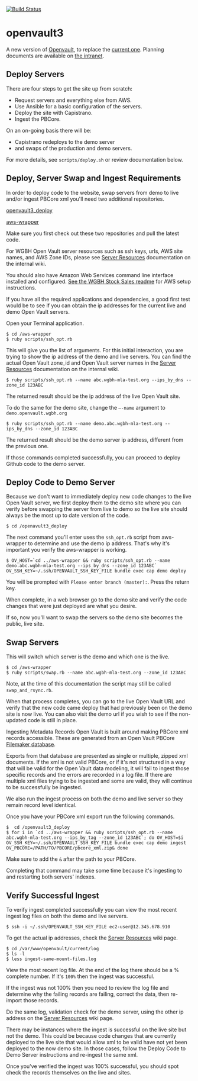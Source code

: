 [![Build Status](https://travis-ci.org/WGBH/openvault3.svg?branch=master)](https://travis-ci.org/WGBH/openvault3)

# openvault3

A new version of [Openvault](http://openvault.wgbh.org),
to replace the [current one](https://github.com/wgbh/openvault).
Planning documents are available on [the intranet](https://atlas.wgbh.org/confluence/display/OV).

## Deploy Servers

There are four steps to get the site up from scratch:
- Request servers and everything else from AWS.
- Use Ansible for a basic configuration of the servers.
- Deploy the site with Capistrano.
- Ingest the PBCore.

On an on-going basis there will be:
- Capistrano redeploys to the demo server
- and swaps of the production and demo servers.

For more details, see `scripts/deploy.sh` or review documentation below.

## Deploy, Server Swap and Ingest Requirements
In order to deploy code to the website, swap servers from demo to live and/or ingest PBCore xml you'll need two additional repositories.

[openvault3_deploy](https://github.com/WGBH/openvault3_deploy)

[aws-wrapper](https://github.com/WGBH/aws-wrapper)

Make sure you first check out these two repositories and pull the latest code.

For WGBH Open Vault server resources such as ssh keys, urls, AWS site names, and AWS Zone IDs, please see [Server Resources](https://wiki.wgbh.org/display/MLA/Server+Resources) documentation on the internal wiki.

You should also have Amazon Web Services command line interface installed and configured.
[See the WGBH Stock Sales readme](https://github.com/WGBH/stock-sales-2#uploading-to-amazon-s3) for AWS setup instructions.


If you have all the required applications and dependencies, a good first test would be to see if you can obtain the ip addresses for the current live and demo Open Vault servers.

Open your Terminal application.
```
$ cd /aws-wrapper
$ ruby scripts/ssh_opt.rb
```

This will give you the list of arguments.  For this initial interaction, you are trying to show the ip address of the demo and live servers.  You can find the actual Open Vault zone_id and Open Vault server names in the [Server Resources](https://wiki.wgbh.org/display/MLA/Server+Resources) documentation on the internal wiki.
```
$ ruby scripts/ssh_opt.rb --name abc.wgbh-mla-test.org --ips_by_dns --zone_id 123ABC
```

The returned result should be the ip address of the live Open Vault site.

To do the same for the demo site, change the `—-name` argument to `demo.openvault.wgbh.org`
```
$ ruby scripts/ssh_opt.rb --name demo.abc.wgbh-mla-test.org --ips_by_dns --zone_id 123ABC
```

The returned result should be the demo server ip address, different from the previous one.

If those commands completed successfully, you can proceed to deploy Github code to the demo server.

## Deploy Code to Demo Server
Because we don't want to immediately deploy new code changes to the live Open Vault server, we first deploy them to the demo site where you can verify before swapping the server from live to demo so the live site should always be the most up to date version of the code.
```
$ cd /openavult3_deploy
```

The next command you'll enter uses the `ssh_opt.rb` script from aws-wrapper to determine and use the demo ip address.  That's why it's important you verify the aws-wrapper is working.
```
$ OV_HOST=`cd ../aws-wrapper && ruby scripts/ssh_opt.rb --name demo.abc.wgbh-mla-test.org --ips_by_dns --zone_id 123ABC` OV_SSH_KEY=~/.ssh/OPENVAULT_SSH_KEY_FILE bundle exec cap demo deploy
```

You will be prompted with `Please enter branch (master):`.  Press the return key.

When complete, in a web browser go to the demo site and verify the code changes that were just deployed are what you desire.

If so, now you'll want to swap the servers so the demo site becomes the public, live site.

## Swap Servers
This will switch which server is the demo and which one is the live.
```
$ cd /aws-wrapper
$ ruby scripts/swap.rb --name abc.wgbh-mla-test.org --zone_id 123ABC
```

Note, at the time of this documentation the script may still be called `swap_and_rsync.rb`.

When that process completes, you can go to the live Open Vault URL and verify that the new code came deploy that had previously been on the demo site is now live.  You can also visit the demo url if you wish to see if the non-updated code is still in place.

Ingesting Metadata Records
Open Vault is built around making PBCore xml records accessible.  These are generated from an Open Vault PBCore [Filemaker database](https://wiki.wgbh.org/display/MLA/Creating+and+Updating+Asset+Records).

Exports from that database are presented as single or multiple, zipped xml documents.  If the xml is not valid PBCore, or if it's not structured in a way that will be valid for the Open Vault data modeling, it will fail to ingest those specific records and the errors are recorded in a log file.  If there are multiple xml files trying to be ingested and some are valid, they will continue to be successfully be ingested.

We also run the ingest process on both the demo and live server so they remain record level identical.

Once you have your PBCore xml export run the following commands.
```
$  cd /openvault3_deploy
$ for i in `cd ../aws-wrapper && ruby scripts/ssh_opt.rb --name abc.wgbh-mla-test.org --ips_by_tag --zone_id 123ABC`; do OV_HOST=$i OV_SSH_KEY=~/.ssh/OPENVAULT_SSH_KEY_FILE bundle exec cap demo ingest OV_PBCORE=/PATH/TO/PBCORE/pbcore_xml.zip& done
```

Make sure to add the `&` after the path to your PBCore.

Completing that command may take some time because it's ingesting to and restarting both servers' indexes.

## Verify Successful Ingest
To verify ingest completed successfully you can view the most recent ingest log files on both the demo and live servers.
```
$ ssh -i ~/.ssh/OPENVAULT_SSH_KEY_FILE ec2-user@12.345.678.910
```

To get the actual ip addresses, check the [Server Resources](https://wiki.wgbh.org/display/MLA/Server+Resources) wiki page.
```
$ cd /var/www/openvault/current/log
$ ls -l
$ less ingest-same-mount-files.log
```

View the most recent log file.  At the end of the log there should be a % complete number.  If it's `100%` then the ingest was successful.

If the ingest was not 100% then you need to review the log file and determine why the failing records are failing, correct the data, then re-import those records.

Do the same log, validation check for the demo server, using the other ip address on the [Server Resources](https://wiki.wgbh.org/display/MLA/Server+Resources) wiki page.

There may be instances where the ingest is successful on the live site but not the demo.  This could be because code changes that are currently deployed to the live site that would allow xml to be valid have not yet been deployed to the now demo site.  In those cases, follow the Deploy Code to Demo Server instructions and re-ingest the same xml.

Once you've verified the ingest was 100% successful, you should spot check the records themselves on the live and sites.

